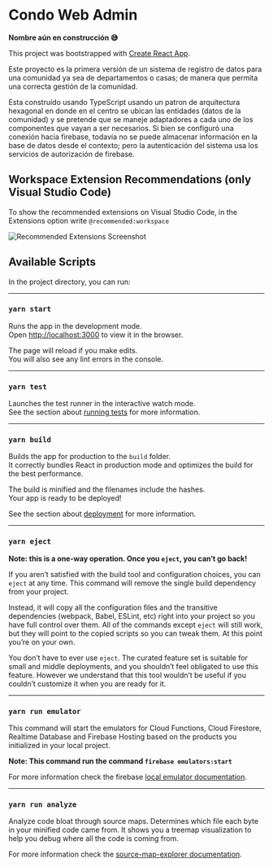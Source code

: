 # Condo Web Admin

**Nombre aún en construcción :sweat_smile:**

This project was bootstrapped with [Create React App](https://github.com/facebook/create-react-app).

Este proyecto es la primera versión de un sistema de registro de datos para una comunidad ya sea de departamentos o casas; de manera que permita una correcta gestión de la comunidad.

Esta construído usando TypeScript usando un patron de arquitectura hexagonal en donde en el centro se ubican las entidades (datos de la comunidad) y se pretende que se maneje adaptadores a cada uno de los componentes que vayan a ser necesarios. Si bien se configuró una conexión hacia firebase, todavía no se puede almacenar información en la base de datos desde el contexto; pero la autenticación del sistema usa los servicios de autorización de firebase.

## Workspace Extension Recommendations (only Visual Studio Code)

To show the recommended extensions on Visual Studio Code, in the Extensions option write `@recommended:workspace`

![Recommended Extensions Screenshot](https://github.com/hatity/web-admin/blob/master/img/RecommendedExtensionsScreenshot.png)

## Available Scripts

In the project directory, you can run:

---

### `yarn start`

Runs the app in the development mode.\
Open [http://localhost:3000](http://localhost:3000) to view it in the browser.

The page will reload if you make edits.\
You will also see any lint errors in the console.

---

### `yarn test`

Launches the test runner in the interactive watch mode.\
See the section about [running tests](https://facebook.github.io/create-react-app/docs/running-tests) for more information.

---

### `yarn build`

Builds the app for production to the `build` folder.\
It correctly bundles React in production mode and optimizes the build for the best performance.

The build is minified and the filenames include the hashes.\
Your app is ready to be deployed!

See the section about [deployment](https://facebook.github.io/create-react-app/docs/deployment) for more information.

---

### `yarn eject`

**Note: this is a one-way operation. Once you `eject`, you can’t go back!**

If you aren’t satisfied with the build tool and configuration choices, you can `eject` at any time. This command will remove the single build dependency from your project.

Instead, it will copy all the configuration files and the transitive dependencies (webpack, Babel, ESLint, etc) right into your project so you have full control over them. All of the commands except `eject` will still work, but they will point to the copied scripts so you can tweak them. At this point you’re on your own.

You don’t have to ever use `eject`. The curated feature set is suitable for small and middle deployments, and you shouldn’t feel obligated to use this feature. However we understand that this tool wouldn’t be useful if you couldn’t customize it when you are ready for it.

---

### `yarn run emulator`

This command will start the emulators for Cloud Functions, Cloud Firestore, Realtime Database and Firebase Hosting based on the products you initialized in your local project.

**Note: This command run the command `firebase emulators:start`**

For more information check the firebase [local emulator documentation](https://firebase.google.com/docs/functions/local-emulator).

---

### `yarn run analyze`

Analyze code bloat through source maps. Determines which file each byte in your minified code came from. It shows you a treemap visualization to help you debug where all the code is coming from.

For more information check the [source-map-explorer documentation](https://github.com/danvk/source-map-explorer#readme).
